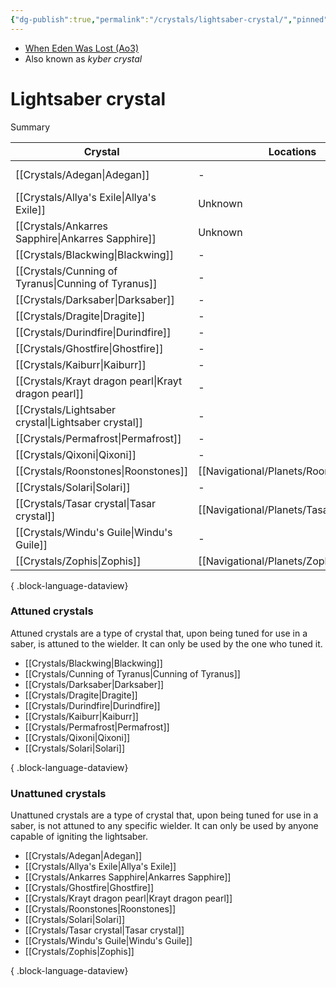 ```yaml
---
{"dg-publish":true,"permalink":"/crystals/lightsaber-crystal/","pinned":true,"tags":["fauna","crystal"],"noteIcon":"saber1"}
---
```


- [When Eden Was Lost (Ao3)](https://archiveofourown.org/works/19334440)
- Also known as *kyber crystal*
# Lightsaber crystal

Summary

| Crystal                                                | Locations                                    | Colors      | Attunement |
| ------------------------------------------------------ | -------------------------------------------- | ----------- | ---------- |
| [[Crystals/Adegan\|Adegan]]                         | \-                                           | Blue, green | Unattuned  |
| [[Crystals/Allya's Exile\|Allya's Exile]]           | Unknown                                      | Red         | Unattuned  |
| [[Crystals/Ankarres Sapphire\|Ankarres Sapphire]]   | Unknown                                      | Dark blue   | Unattuned  |
| [[Crystals/Blackwing\|Blackwing]]                   | \-                                           | Black       | Attuned    |
| [[Crystals/Cunning of Tyranus\|Cunning of Tyranus]] | \-                                           | \-          | Attuned    |
| [[Crystals/Darksaber\|Darksaber]]                   | \-                                           | \-          | Attuned    |
| [[Crystals/Dragite\|Dragite]]                       | \-                                           | \-          | Attuned    |
| [[Crystals/Durindfire\|Durindfire]]                 | \-                                           | \-          | Attuned    |
| [[Crystals/Ghostfire\|Ghostfire]]                   | \-                                           | \-          | Unattuned  |
| [[Crystals/Kaiburr\|Kaiburr]]                       | \-                                           | \-          | Attuned    |
| [[Crystals/Krayt dragon pearl\|Krayt dragon pearl]] | \-                                           | \-          | Unattuned  |
| [[Crystals/Lightsaber crystal\|Lightsaber crystal]] | \-                                           | \-          | \-         |
| [[Crystals/Permafrost\|Permafrost]]                 | \-                                           | \-          | Attuned    |
| [[Crystals/Qixoni\|Qixoni]]                         | \-                                           | \-          | Attuned    |
| [[Crystals/Roonstones\|Roonstones]]                 | [[Navigational/Planets/Roon\|Roon]]       | White       | Unattuned  |
| [[Crystals/Solari\|Solari]]                         | \-                                           | \-          | Attuned    |
| [[Crystals/Tasar crystal\|Tasar crystal]]           | [[Navigational/Planets/Tasariq\|Tasariq]] | Various     | Unattuned  |
| [[Crystals/Windu's Guile\|Windu's Guile]]           | \-                                           | \-          | Unattuned  |
| [[Crystals/Zophis\|Zophis]]                         | [[Navigational/Planets/Zoph\|Zoph]]       | \-          | Unattuned  |

{ .block-language-dataview}
### Attuned crystals
Attuned crystals are a type of crystal that, upon being tuned for use in a saber, is attuned to the wielder. It can only be used by the one who tuned it. 
- [[Crystals/Blackwing\|Blackwing]]
- [[Crystals/Cunning of Tyranus\|Cunning of Tyranus]]
- [[Crystals/Darksaber\|Darksaber]]
- [[Crystals/Dragite\|Dragite]]
- [[Crystals/Durindfire\|Durindfire]]
- [[Crystals/Kaiburr\|Kaiburr]]
- [[Crystals/Permafrost\|Permafrost]]
- [[Crystals/Qixoni\|Qixoni]]
- [[Crystals/Solari\|Solari]]

{ .block-language-dataview}
### Unattuned crystals
Unattuned crystals are a type of crystal that, upon being tuned for use in a saber, is not attuned to any specific wielder. It can only be used by anyone capable of igniting the lightsaber. 
- [[Crystals/Adegan\|Adegan]]
- [[Crystals/Allya's Exile\|Allya's Exile]]
- [[Crystals/Ankarres Sapphire\|Ankarres Sapphire]]
- [[Crystals/Ghostfire\|Ghostfire]]
- [[Crystals/Krayt dragon pearl\|Krayt dragon pearl]]
- [[Crystals/Roonstones\|Roonstones]]
- [[Crystals/Solari\|Solari]]
- [[Crystals/Tasar crystal\|Tasar crystal]]
- [[Crystals/Windu's Guile\|Windu's Guile]]
- [[Crystals/Zophis\|Zophis]]

{ .block-language-dataview}
